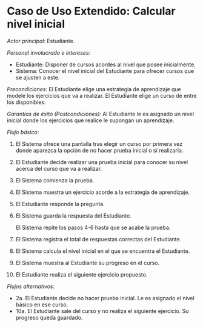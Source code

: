 # Caso de Uso Extendido: Calcular nivel inicial

*Actor principal:* Estudiante.

*Personal involucrado e intereses:*

- Estudiante: Disponer de cursos acordes al nivel que posee inicialmente.
- Sistema: Conocer el nivel inicial del Estudiante para ofrecer cursos que se ajusten a este.

*Precondiciones:* El Estudiante elige una estrategia de aprendizaje que modele los ejercicios que va a realizar. El Estudiante elige un curso de entre los disponibles.

*Garantías de éxito (Postcondiciones):* Al Estudiante le es asignado un nivel inicial donde los ejercicios que realice le supongan un aprendizaje.

*Flujo básico:*

1. El Sistema ofrece una pantalla tras elegir un curso por primera vez donde aparezca la opción de no hacer prueba inicial o sí realizarla.
2. El Estudiante decide realizar una prueba inicial para conocer su nivel acerca del curso que va a realizar.
3. El Sistema comienza la prueba.
4. El Sistema muestra un ejercicio acorde a la estrategia de aprendizaje.
5. El Estudiante responde la pregunta.
6. El Sistema guarda la respuesta del Estudiante.

   El Sistema repite los pasos 4-6 hasta que se acabe la prueba.

7. El Sistema registra el total de respuestas correctas del Estudiante.
8. El Sistema calcula el nivel inicial en el que se encuentra el Estudiante.
9. El Sistema muestra al Estudiante su progreso en el curso.
10. El Estudiante realiza el siguiente ejercicio propuesto.

*Flujos alternativos:*

- 2a. El Estudiante decide no hacer prueba inicial. Le es asignado el nivel básico en ese curso.
- 10a. El Estudiante sale del curso y no realiza el siguiente ejercicio. Su progreso queda guardado.
